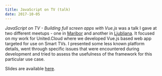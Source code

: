 ```yaml
---
title: JavaScript on TV (talk)
date: 2017-10-05
---
```


_JavaScript on TV - Building full screen apps with Vue.js_ was a talk I gave at two different meetups - one in [Maribor](https://www.meetup.com/MariborJS/events/243679848/) and another in [Ljubljana](https://www.meetup.com/Ljubljana-JavaScript-User-Group/events/244270257/). It focused on my work for United.Cloud where we developed Vue.js based web app targeted for use on Smart TVs. I presented some less known platform details, went through specific issues that were encountered during development and tried to assess the usefulness of the framework for this particular use case.

Slides are available [here](/slides/Mato%20Žgajner%20-%20JavaScript%20on%20TV.pdf).
